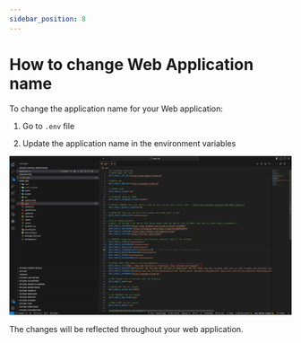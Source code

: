 ```yaml
---
sidebar_position: 8
---
```


# How to change Web Application name

To change the application name for your Web application:

1. Go to `.env` file

2. Update the application name in the environment variables

![Web Title](/images/web/webtitle.png)

The changes will be reflected throughout your web application.

